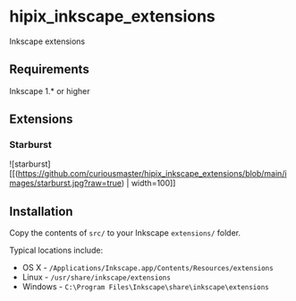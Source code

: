 # hipix_inkscape_extensions
Inkscape extensions
## Requirements
Inkscape 1.* or higher

## Extensions
### Starburst
![starburst][[(https://github.com/curiousmaster/hipix_inkscape_extensions/blob/main/images/starburst.jpg?raw=true) | width=100]]

## Installation

Copy the contents of `src/` to your Inkscape `extensions/` folder.

Typical locations include:

* OS X - `/Applications/Inkscape.app/Contents/Resources/extensions`
* Linux - `/usr/share/inkscape/extensions`
* Windows - `C:\Program Files\Inkscape\share\inkscape\extensions`
